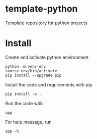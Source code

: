 # template-python
Template repository for python projects

# Install

Create and activate python environment

```
python -m venv env
source env/bin/activate
pip install --upgrade pip
```

Install the code and requirements with pip

```
pip install -e .
```

Run the code with

```
app
```

For help message, run

```
app -h
```